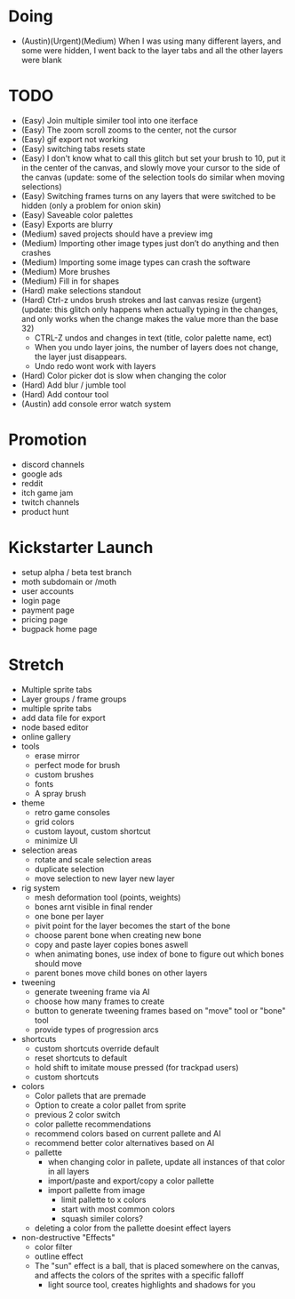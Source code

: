 # Doing
- (Austin)(Urgent)(Medium) When I was using many different layers, and some were hidden, I went back to the layer tabs and all the other layers were blank

# TODO
- (Easy) Join multiple similer tool into one iterface
- (Easy) The zoom scroll zooms to the center, not the cursor
- (Easy) gif export not working 
- (Easy) switching tabs resets state
- (Easy) I don't know what to call this glitch but set your brush to 10, put it in the center of the canvas, and slowly move your cursor to the side of the canvas (update: some of the selection tools do similar when moving selections)
- (Easy) Switching frames turns on any layers that were switched to be hidden (only a problem for onion skin)
- (Easy) Saveable color palettes 
- (Easy) Exports are blurry 
- (Medium) saved projects should have a preview img
- (Medium) Importing other image types just don’t do anything and then crashes
- (Medium) Importing some image types can crash the software
- (Medium) More brushes
- (Medium) Fill in for shapes
- (Hard) make selections standout
- (Hard) Ctrl-z undos brush strokes and last canvas resize {urgent} (update: this glitch only happens when actually typing in the changes, and only works when the change makes the value more than the base 32)
    - CTRL-Z undos and changes in text (title, color palette name, ect)
    - When you undo layer joins, the number of layers does not change, the layer just disappears.
    - Undo redo wont work with layers
- (Hard) Color picker dot is slow when changing the color 
- (Hard) Add blur / jumble tool
- (Hard) Add contour tool 
- (Austin) add console error watch system

# Promotion
- discord channels
- google ads
- reddit
- itch game jam
- twitch channels
- product hunt

# Kickstarter Launch
- setup alpha / beta test branch
- moth subdomain or /moth
- user accounts
- login page
- payment page
- pricing page
- bugpack home page

# Stretch 
- Multiple sprite tabs
- Layer groups / frame groups
- multiple sprite tabs
- add data file for export
- node based editor
- online gallery 
- tools
    - erase mirror
    - perfect mode for brush
    - custom brushes 
    - fonts
    - A spray brush
- theme
    - retro game consoles
    - grid colors
    - custom layout, custom shortcut
    - minimize UI
- selection areas
    - rotate and scale selection areas
    - duplicate selection 
    - move selection to new layer new layer 
- rig system 
    - mesh deformation tool (points, weights)
    - bones arnt visible in final render 
    - one bone per layer 
    - pivit point for the layer becomes the start of the bone 
    - choose parent bone when creating new bone 
    - copy and paste layer copies bones aswell 
    - when animating bones, use index of bone to figure out which bones should move
    - parent bones move child bones on other layers 
- tweening 
    - generate tweening frame via AI  
    - choose how many frames to create 
    - button to generate tweening frames based on "move" tool or "bone" tool 
    - provide types of progression arcs 
- shortcuts 
    - custom shortcuts override default
    - reset shortcuts to default
    - hold shift to imitate mouse pressed (for trackpad users)
    - custom shortcuts 
- colors
    - Color pallets that are premade
    - Option to create a color pallet from sprite
    - previous 2 color switch
    - color pallette recommendations 
    - recommend colors based on current pallete and AI 
    - recommend better color alternatives based on AI 
    - pallette 
        - when changing color in pallete, update all instances of that color in all layers 
        - import/paste and export/copy a color pallette 
        - import pallette from image 
            - limit pallette to x colors
            - start with most common colors
            - squash similer colors?
    - deleting a color from the pallette doesint effect layers
- non-destructive "Effects"    
    - color filter
    - outline effect        
    - The "sun" effect is a ball, that is placed somewhere on the canvas, and affects the colors of the sprites with a specific falloff
        - light source tool, creates highlights and shadows for you 









